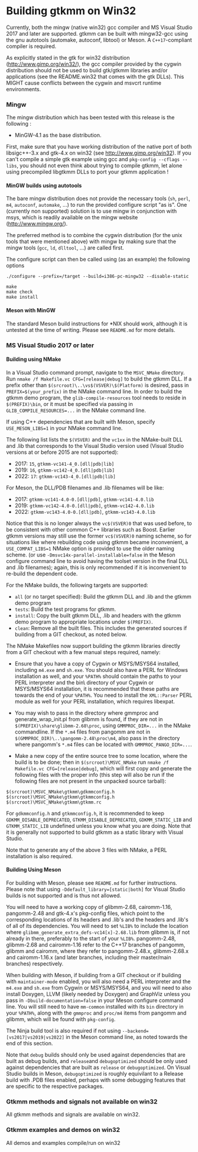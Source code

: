 Building gtkmm on Win32
=

Currently, both the mingw (native win32) gcc compiler and MS Visual
Studio 2017 and later are supported. gtkmm can be built with
mingw32-gcc using the gnu autotools (automake, autoconf, libtool) or
Meson.  A `C++17`-compliant compiler is required.

As explicitly stated in the gtk for win32 distribution
(http://www.gimp.org/win32/), the gcc compiler provided by the cygwin
distribution should not be used to build gtk/gtkmm libraries and/or
applications (see the README.win32 that comes with the gtk DLLs).
This MIGHT cause conflicts between the cygwin and msvcrt runtime
environments.

### Mingw

The mingw distribution which has been tested with this release is the
following :

* MinGW-4.1 as the base distribution.

First, make sure that you have working distribution of the native port
of both libsigc++-3.x and gtk-4.x on win32 (see
http://www.gimp.org/win32). If you can't compile a simple gtk example
using gcc and `pkg-config --cflags --libs`, you should not even think
about trying to compile gtkmm, let alone using precompiled libgtkmm
DLLs to port your gtkmm application !

#### MinGW builds using autotools

The bare mingw distribution does not provide the necessary tools (`sh`, `perl`, 
`m4`, `autoconf`, `automake`, ...) to run the provided configure script "as is". One
(currently non supported) solution is to use mingw in conjunction with msys,
which is readily available on the mingw website (http://www.mingw.org/).

The preferred method is to combine the cygwin distribution (for the unix tools
that were mentioned above) with mingw by making sure that the mingw
tools (`gcc`, `ld`, `dlltool`, ...) are called first.

The configure script can then be called using (as an example) the
following options

```
./configure --prefix=/target --build=i386-pc-mingw32 --disable-static

make
make check
make install
```

#### Meson with MinGW
The standard Meson build instructions for *NIX should work, although it
is untested at the time of writing.  Please see `README.md` for more details.


### MS Visual Studio 2017 or later

#### Building using NMake
In a Visual Studio command prompt, navigate to the `MSVC_NMake` directory.
Run `nmake /f Makefile.vc CFG=[release|debug]` to build the gtkmm DLL.
If a prefix other than `$(srcroot)\..\vs$(VSVER)\$(Platform)` is desired,
pass in `PREFIX=$(your_prefix)` in the NMake command line.  In order to build the 
gtkmm demo program, the `glib-compile-resources` tool needs to reside in 
`$(PREFIX)\bin`, or it must be specified via passing in 
`GLIB_COMPILE_RESOURCES=...`  in the NMake command line.

If using C++ dependencies that are built with Meson, specify `USE_MESON_LIBS=1`
in your NMake command line.

The following list lists the `$(VSVER)` and the `vc1xx` in the NMake-built DLL
and .lib that corresponds to the Visual Studio version used
(Visual Studio versions at or before 2015 are not supported):
  * 2017: `15`, `gtkmm-vc141-4_0.[dll|pdb|lib]`
  * 2019: `16`, `gtkmm-vc142-4_0.[dll|pdb|lib]`
  * 2022: `17`: `gtkmm-vc143-4_0.[dll|pdb|lib]`

For Meson, the DLL/PDB filenames and .lib filenames will be like:
  * 2017: `gtkmm-vc141-4.0-0.[dll|pdb]`, `gtkmm-vc141-4.0.lib`
  * 2019: `gtkmm-vc142-4.0-0.[dll|pdb]`, `gtkmm-vc142-4.0.lib`
  * 2022: `gtkmm-vc143-4.0-0.[dll|pdb]`, `gtkmm-vc143-4.0.lib`

Notice that this is no longer always the `vc$(VSVER)0` that was used before, to be consistent with other common C++ libraries such as Boost.
Earlier gtkmm versions may still use the former `vc$(VSVER)0` naming scheme, so for 
situations like where rebuilding code using gtkmm became
inconvenient, a `USE_COMPAT_LIBS=1` NMake option is provided to use the older naming scheme.
(or use `-Dmsvc14x-parallel-installable=false` in the Meson configure command line
to avoid having the toolset version in the final DLL and .lib filenames);
again, this is only recommended if it is inconvenient to re-build the
dependent code.

For the NMake builds, the following targets are supported:

  * `all` (or no target specified): Build the gtkmm DLL and .lib and the gtkmm
demo program
  * `tests`: Build the test programs for gtkmm.
  * `install`: Copy the built gtkmm DLL, .lib and headers with the gtkmm demo
program to appropriate locations under `$(PREFIX)`.
  * `clean`: Remove all the built files.  This includes the generated sources
if building from a GIT checkout, as noted below.

The NMake Makefiles now support building the gtkmm libraries directly from a GIT 
checkout with a few manual steps required, namely:

  * Ensure that you have a copy of Cygwin or MSYS/MSYS64 installed, including
`m4.exe` and `sh.exe`.  You should also have a PERL for Windows installation
as well, and your `%PATH%` should contain the paths to your PERL interpreter
and the bin\ directory of your Cygwin or MSYS/MSYS64 installation, it is 
recommended that these paths are towards the end of your `%PATH%`. You need to 
install the `XML::Parser` PERL module as well for your PERL installation, which 
requires libexpat.

  * You may wish to pass in the directory where gmmproc and generate_wrap_init.pl
from glibmm is found, if they are not in `$(PREFIX)\share\glibmm-2.68\proc`, using 
`GMMPROC_DIR=...` in the NMake commandline. If the `*.m4` files from pangomm are 
not in `$(GMMPROC_DIR)\..\pangomm-2.48\proc\m4`, also pass in the directory where 
pangomm's `*.m4` files can be located with `GMMPROC_PANGO_DIR=...`.

  * Make a new copy of the entire source tree to some location, where the build
is to be done; then in `$(srcroot)\MSVC_NMake` run `nmake /f Makefile.vc CFG=[release|debug]`,
which will first copy and generate the following files with the proper info (this step will also
be run if the following files are not present in the unpacked source tarball):
```
$(srcroot)\MSVC_NMake\gtkmm\gdkmmconfig.h
$(srcroot)\MSVC_NMake\gtkmm\gtkmmconfig.h
$(srcroot)\MSVC_NMake\gtkmm\gtkmm.rc
```

For `gdkmmconfig.h` and `gtkmmconfig.h`, it is recommended to keep  
`GDKMM_DISABLE_DEPRECATED`, `GTKMM_DISABLE_DEPRECATED`, `GDKMM_STATIC_LIB` and
`GTKMM_STATIC_LIB` undefined unless you know what you are doing. Note that it
is generally not supported to build gtkmm as a static library with Visual Studio.

Note that to generate any of the above 3 files with NMake, a PERL installation is 
also required.

#### Building Using Meson

For building with Meson, please see `README.md` for further instructions. Please 
note that using `-Ddefault_library=[static|both]` for Visual Studio builds is not 
supported and is thus not allowed.

You will need to have a working copy of glibmm-2.68, cairomm-1.16, pangomm-2.48 and
gtk-4.x's pkg-config files, which point to the corresponding locations of its 
headers and .lib's and the headers and .lib's of all of its dependencies. You will 
need to set `%LIB%` to include the location where
`glibmm_generate_extra_defs-vc14[x]-2.68.lib` from glibmm is, if not already in
there, preferably to the start of your `%LIB%`. pangomm-2.48, glibmm-2.68 and 
cairomm-1.16 refer to the C++17 branches of pangomm, glibmm and cairomm,
where they refer to pangomm-2.48.x, glibmm-2.68.x and cairomm-1.16.x
(and later branches, including their master/main branches) respectively.

When building with Meson, if building from a GIT checkout or if building with 
`maintainer-mode` enabled, you will also need a PERL interpreter and the `m4.exe` 
and `sh.exe` from Cygwin or MSYS/MSYS64, and you will need to also install Doxygen,
LLVM (likely needed by Doxygen) and GraphViz unless you pass in 
`-Dbuild-documentation=false` in your Meson configure command line.  You will still
need to have `mm-common` installed with its `bin` directory in your `%PATH%`, along
with the `gmmproc` and `proc/m4` items from pangomm and glibmm, which will be found
with `pkg-config`.

The Ninja build tool is also required if not using
`--backend=[vs2017|vs2019|vs2022]` in the Meson
command line, as noted towards the end of this section.

Note that `debug` builds should only be used against dependencies that are built
as debug builds, and `release`and `debugoptimized` should be only used against
dependencies that are built as `release` or `debugoptimized`.  On Visual Studio
builds in Meson, `debugoptimized` is roughly equivilant to a Release build with
.PDB files enabled, perhaps with some debugging features that are specific to the
respective packages.

### Gtkmm methods and signals not available on win32

All gtkmm methods and signals are available on win32.

### Gtkmm examples and demos on win32

All demos and examples compile/run on win32

